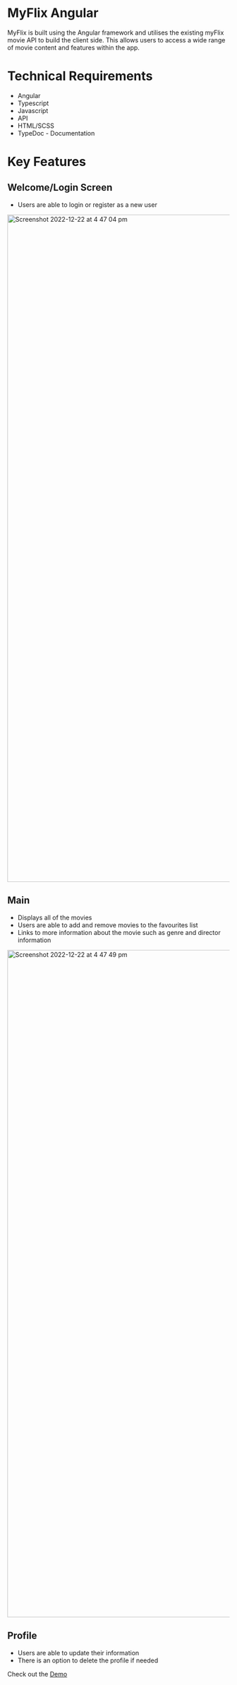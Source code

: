 # MyFlix Angular

MyFlix is built using the Angular framework and utilises the existing myFlix movie API to build the client side. This allows users to access a wide range of movie content and features within the app.

# Technical Requirements
- Angular
- Typescript
- Javascript
- API 
- HTML/SCSS
- TypeDoc - Documentation

# Key Features

## Welcome/Login Screen
- Users are able to login or register as a new user

<img width="1512" alt="Screenshot 2022-12-22 at 4 47 04 pm" src="https://user-images.githubusercontent.com/79291013/209185367-cdd09b9f-33f6-48a1-b28d-2eaa741af73b.png">

## Main
- Displays all of the movies
- Users are able to add and remove movies to the favourites list
- Links to more information about the movie such as genre and director information
<img width="1512" alt="Screenshot 2022-12-22 at 4 47 49 pm" src="https://user-images.githubusercontent.com/79291013/209185441-ca966bca-fbbe-4163-a2d1-41b53ea89cff.png">

## Profile
- Users are able to update their information
- There is an option to delete the profile if needed




Check out the [Demo](https://lamptissue.github.io/myFlix-Angular-client/)
